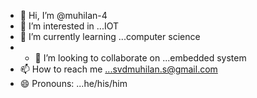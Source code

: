 - 👋 Hi, I’m @muhilan-4
- 👀 I’m interested in ...IOT
- 🌱 I’m currently learning ...computer science
- - 💞️ I’m looking to collaborate on ...embedded system
- 📫 How to reach me ...svdmuhilan.s@gmail.com
- 😄 Pronouns: ...he/his/him


<!---
muhilan-4/muhilan-4 is a ✨ special ✨ repository because its `README.md` (this file) appears on your GitHub profile.
You can click the Preview link to take a look at your changes.
--->

